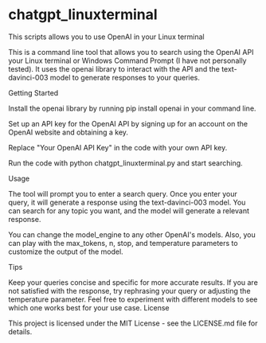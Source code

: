 # chatgpt_linuxterminal
This scripts allows you to use OpenAI in your Linux terminal 

This is a command line tool that allows you to search using the OpenAI API your Linux terminal or Windows Command Prompt (I have not personally tested). It uses the openai library to interact with the API and the text-davinci-003 model to generate responses to your queries.

Getting Started

Install the openai library by running pip install openai in your command line.

Set up an API key for the OpenAI API by signing up for an account on the OpenAI website and obtaining a key.

Replace "Your OpenAI API Key" in the code with your own API key.

Run the code with python chatgpt_linuxterminal.py and start searching.

Usage

The tool will prompt you to enter a search query. Once you enter your query, it will generate a response using the text-davinci-003 model. You can search for any topic you want, and the model will generate a relevant response.

You can change the model_engine to any other OpenAI's models. Also, you can play with the max_tokens, n, stop, and temperature parameters to customize the output of the model.

Tips

Keep your queries concise and specific for more accurate results.
If you are not satisfied with the response, try rephrasing your query or adjusting the temperature parameter.
Feel free to experiment with different models to see which one works best for your use case.
License

This project is licensed under the MIT License - see the LICENSE.md file for details.

